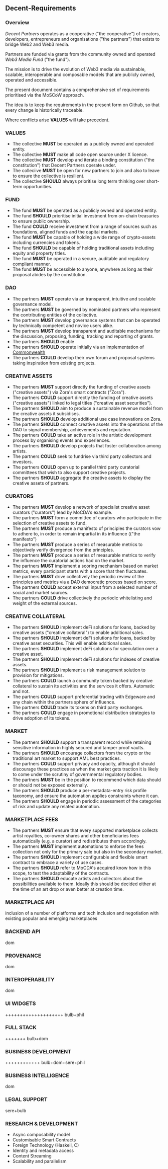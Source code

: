 Decent-Requirements
-------------------

### Overview
_Decent Partners_ operates as a cooperative ("the cooperative") of creators, developers, entrepreneurs and organisations ("the partners") that exists to bridge Web2 and Web3 media. 

Partners are funded via grants from the community owned and operated _Web3 Media Fund_ ("the fund").  

The mission is to drive the evolution of Web3 media via sustainable, scalable, interoperable and composable models that are publicly owned, operated and accessible.

The present document contains a comprehensive set of requirements prioritised via the MoSCoW approach.

The idea is to keep the requirements in the present form on Github, so that every change is historically traceable.

Where conflicts arise **VALUES** will take precedent.   

### VALUES

- The collective **MUST** be operated as a publicly owned and operated entity.
- The collective **MUST** make all code open source under X licence. 
- The collective **MUST** develop and iterate a binding constitution ("the constitution") that Decent Partners operate under.
- The colleciive **MUST** be open for new partners to join and also to leave to ensure the collective is resilient.  
- The collective **SHOULD** always prioritise long term thinking over short-term opportunities.

### FUND

- The fund **MUST** be operated as a publicly owned and operated entity.
- The fund **SHOULD** prioritise initial investment from on-chain treasuries to ensure public ownership.
- The fund **COULD** receive investment from a range of sources such as foundations, aligned funds and the capital markets.
- The fund **MUST** be capable of holding a wide range of crypto-assets including currencies and tokens.
- The fund **SHOULD** be capable of holding traditional assets including equity and property titles.
- The fund **MUST** be operated in a secure, auditable and regulatory compliant manner. 
- The fund **MUST** be accessible to anyone, anywhere as long as their proposal abides by the constitution. 

### DAO

- The partners **MUST** operate via an transparent, intuitive and scalable governance model.
- The partners **MUST** be governed by nominated partners who represent the contributing entities of the collective. 
- The partners **MUST** develop governance systems that can be operated by technically competent and novice users alike.
- The partners **MUST** develop transparent and auditable mechanisms for the discussion, proposing, funding, tracking and reporting of grants. 
- The partners **SHOULD** enable 
- The partners **SHOULD** operate initially via an implementation of [Commonwealth](https://commonwealth.im)
- The partners **COULD** develop their own forum and proposal systems taking inspiration from existing projects.

### CREATIVE ASSETS

- The partners **MUST** support directly the funding of creative assets ("creative assets") via Zora's smart contracts ("Zora").
- The partners **COULD** support directly the funding of creative assets ("creative assets") linked to legal titles ("creative asset securities"). 
- The partners **SHOULD** aim to produce a sustainable revenue model from the creative assets it subsidises.
- The partners **SHOULD** develop additional use case innovations on Zora. 
- The partners **SHOULD** connect creative assets into the operations of the DAO to signal membership, achievements and reputation.
- The partners **COULD** take an active role in the artistic development process by organising events and experiences.
- The partners **SHOULD** develop projects that foster collaboration among artists.
- The partners **COULD** seek to fundrise via third party collectors and investors.
- The partners **COULD** open up to parallel third party curatorial committees that wish to also support creative projects.
- The partners **SHOULD** aggregate the creative assets to display the creative assets of partners.

### CURATORS

- The partners **MUST** develop a network of specialist creative asset curators ("curators") lead by MoCDA's example.
- The partners **MUST** form a committee of curators who participate in the selection of creative assets to fund.
- The partners **MUST** produce a manifesto of principles the curators vow to adhere to, in order to remain impartial in its influence (("the manifesto") 
- The partners **MUST** produce a series of measurable metrics to objectively verify divergence from the principles.
- The partners **MUST** produce a series of measurable metrics to verify the influence the curatorial actions had on the market.
- The partners **MUST** implement a scoring mechanism based on market metrics, every participant starts with a score that then fluctuates. 
- The partners **MUST** drive collectively the periodic review of the principles and metrics via a DAO democratic process based on score.
- The partners **COULD** accept external input from a selected number of social and market sources.
- The partners **COULD** drive collectively the periodic whitelisting and weight of the external sources.

### CREATIVE COLLATERAL

- The partners **SHOULD** implement deFi solutions for loans, backed by creative assets ("creative collateral") to enable additional sales.
- The partners **SHOULD** implement deFi solutions for loans, backed by creative asset securities. This will enable additional sales.
- The partners **SHOULD** implement deFi solutions for speculation over a creative asset.
- The partners **SHOULD** implement deFi solutions for indexes of creative assets.
- The partners **SHOULD** implement a risk management solution to provision for mitigations.
- The partners **COULD** launch a community token backed by creative collateral to sustain its activities and the services it offers. Automatic and not.
- The partners **COULD** support preferential trading with Edgeware and any chain within the partners sphere of influence.
- The partners **COULD** trade its tokens on third party exchanges.
- The partners **COULD** engage in promotional distribution strategies to drive adoption of its tokens.

### MARKET

- The partners **SHOULD** support a transparent record while retaining sensitive information in highly secured and tamper proof vaults.
- The partners **SHOULD** encourage collectors from the crypto or the traditional art market to support AML best practices.
- The partners **COULD** support privacy and opacity, although it should discourage these practices as when the market gets traction it is likely to come under the scrutiny of governmental regulatory bodies.
- The partners **MUST** be in the position to recommend which data should or should not be exposed externally.
- The partners **SHOULD** produce a per-metadata-entry risk profile taxonomy, and ensure the automation applies constraints where it can.
- The partners **SHOULD** engage in periodic assessment of the categories of risk and update any related automation.

### MARKETPLACE FEES

- The partners **MUST** ensure that every supported marketplace collects artist royalties, co-owner shares and other beneficiaries fees automatically (e.g. a curator) and redistributes them accordingly.
- The partners **MUST** implement automations to enforce the fees collection not only for the primary sale but also in the secondary market.
- The partners **SHOULD** implement configurable and flexible smart contract to embrace a variety of use cases.
- The partners **SHOULD** refer to MoCDA's acquired know how in this scope, to test the adaptability of the contracts.
- The partners **SHOULD** educate artists and collectors about the  possibilities available to them. Ideally this should be decided either at the time of an art drop or aven better at creation time.

### MARKETPLACE API

inclusion of a number of platforms and tech
inclusion and negotiation with existing popular and emerging marketplaces

### BACKEND API

dom

### PROVENANCE

dom

### INTEROPERABILITY

dom

### UI WIDGETS

++++++++++++++++++++ bulb+phil

### FULL STACK 

+++++++ bulb+dom

### BUSINESS DEVELOPMENT

++++++++++++ bulb+dom+sere+phil

### BUSINESS INTELLIGENCE

dom

### LEGAL SUPPORT

sere+bulb

### RESEARCH & DEVELOPMENT
- Async composability model
- Customisable Smart Contracts
- Foreign Technology (Haskell, C)
- Identity and metadata access
- Content Streaming
- Scalability and parallelism


